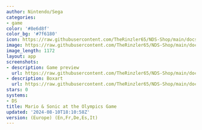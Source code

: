 ```yaml
---
author: Nintendo/Sega
categories:
- game
color: '#8e6d8f'
color_bg: '#7f6180'
icon: https://raw.githubusercontent.com/TheRinzler65/NDS-Shop/main/docs/assets/images/icons/mario%26sonicolympicgames.png
image: https://raw.githubusercontent.com/TheRinzler65/NDS-Shop/main/docs/assets/images/icons/mario%26sonicolympicgames.png
image_length: 1172
layout: app
screenshots:
- description: Game preview
  url: https://raw.githubusercontent.com/TheRinzler65/NDS-Shop/main/docs/assets/images/screenshots/mario%26sonicolympicsgame/mario%26sonicolympicsgame.png
- description: Boxart
  url: https://raw.githubusercontent.com/TheRinzler65/NDS-Shop/main/docs/assets/images/boxart/Mario%20%26%20Sonic%20at%20the%20Olympic%20Games%20(Europe)%20(En%2CFr%2CDe%2CEs%2CIt).nds.png
stars: 0
systems:
- DS
title: Mario & Sonic at the Olympics Game
updated: '2024-08-10T18:10:58Z'
version: (Europe) (En,Fr,De,Es,It)
---
```

